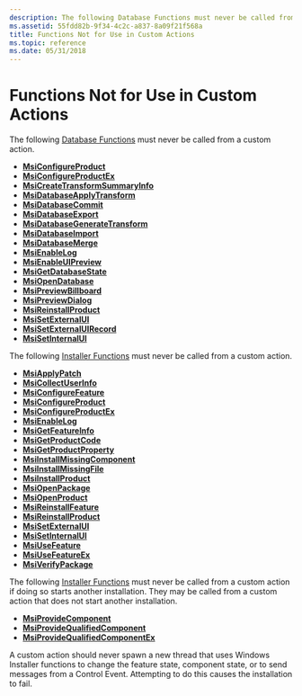 ```yaml
---
description: The following Database Functions must never be called from a custom action.
ms.assetid: 55fdd82b-9f34-4c2c-a837-8a09f21f568a
title: Functions Not for Use in Custom Actions
ms.topic: reference
ms.date: 05/31/2018
---
```


# Functions Not for Use in Custom Actions

The following [Database Functions](database-functions.md) must never be called from a custom action.

-   [**MsiConfigureProduct**](/windows/desktop/api/Msi/nf-msi-msiconfigureproducta)
-   [**MsiConfigureProductEx**](/windows/desktop/api/Msi/nf-msi-msiconfigureproductexa)
-   [**MsiCreateTransformSummaryInfo**](/windows/desktop/api/Msiquery/nf-msiquery-msicreatetransformsummaryinfoa)
-   [**MsiDatabaseApplyTransform**](/windows/desktop/api/Msiquery/nf-msiquery-msidatabaseapplytransforma)
-   [**MsiDatabaseCommit**](/windows/desktop/api/Msiquery/nf-msiquery-msidatabasecommit)
-   [**MsiDatabaseExport**](/windows/desktop/api/Msiquery/nf-msiquery-msidatabaseexporta)
-   [**MsiDatabaseGenerateTransform**](/windows/desktop/api/Msiquery/nf-msiquery-msidatabasegeneratetransforma)
-   [**MsiDatabaseImport**](/windows/desktop/api/Msiquery/nf-msiquery-msidatabaseimporta)
-   [**MsiDatabaseMerge**](/windows/desktop/api/Msiquery/nf-msiquery-msidatabasemergea)
-   [**MsiEnableLog**](/windows/desktop/api/Msi/nf-msi-msienableloga)
-   [**MsiEnableUIPreview**](/windows/desktop/api/Msiquery/nf-msiquery-msienableuipreview)
-   [**MsiGetDatabaseState**](/windows/desktop/api/Msiquery/nf-msiquery-msigetdatabasestate)
-   [**MsiOpenDatabase**](/windows/desktop/api/Msiquery/nf-msiquery-msiopendatabasea)
-   [**MsiPreviewBillboard**](/windows/desktop/api/Msiquery/nf-msiquery-msipreviewbillboarda)
-   [**MsiPreviewDialog**](/windows/desktop/api/Msiquery/nf-msiquery-msipreviewdialoga)
-   [**MsiReinstallProduct**](/windows/desktop/api/Msi/nf-msi-msireinstallproducta)
-   [**MsiSetExternalUI**](/windows/desktop/api/Msi/nf-msi-msisetexternaluia)
-   [**MsiSetExternalUIRecord**](/windows/desktop/api/Msi/nf-msi-msisetexternaluirecord)
-   [**MsiSetInternalUI**](/windows/desktop/api/Msi/nf-msi-msisetinternalui)

The following [Installer Functions](installer-function-reference.md) must never be called from a custom action.

-   [**MsiApplyPatch**](/windows/desktop/api/Msi/nf-msi-msiapplypatcha)
-   [**MsiCollectUserInfo**](/windows/desktop/api/Msi/nf-msi-msicollectuserinfoa)
-   [**MsiConfigureFeature**](/windows/desktop/api/Msi/nf-msi-msiconfigurefeaturea)
-   [**MsiConfigureProduct**](/windows/desktop/api/Msi/nf-msi-msiconfigureproducta)
-   [**MsiConfigureProductEx**](/windows/desktop/api/Msi/nf-msi-msiconfigureproductexa)
-   [**MsiEnableLog**](/windows/desktop/api/Msi/nf-msi-msienableloga)
-   [**MsiGetFeatureInfo**](/windows/desktop/api/Msi/nf-msi-msigetfeatureinfoa)
-   [**MsiGetProductCode**](/windows/desktop/api/Msi/nf-msi-msigetproductcodea)
-   [**MsiGetProductProperty**](/windows/desktop/api/Msi/nf-msi-msigetproductpropertya)
-   [**MsiInstallMissingComponent**](/windows/desktop/api/Msi/nf-msi-msiinstallmissingcomponenta)
-   [**MsiInstallMissingFile**](/windows/desktop/api/Msi/nf-msi-msiinstallmissingfilea)
-   [**MsiInstallProduct**](/windows/desktop/api/Msi/nf-msi-msiinstallproducta)
-   [**MsiOpenPackage**](/windows/desktop/api/Msi/nf-msi-msiopenpackagea)
-   [**MsiOpenProduct**](/windows/desktop/api/Msi/nf-msi-msiopenproducta)
-   [**MsiReinstallFeature**](/windows/desktop/api/Msi/nf-msi-msireinstallfeaturea)
-   [**MsiReinstallProduct**](/windows/desktop/api/Msi/nf-msi-msireinstallproducta)
-   [**MsiSetExternalUI**](/windows/desktop/api/Msi/nf-msi-msisetexternaluia)
-   [**MsiSetInternalUI**](/windows/desktop/api/Msi/nf-msi-msisetinternalui)
-   [**MsiUseFeature**](/windows/desktop/api/Msi/nf-msi-msiusefeaturea)
-   [**MsiUseFeatureEx**](/windows/desktop/api/Msi/nf-msi-msiusefeatureexa)
-   [**MsiVerifyPackage**](/windows/desktop/api/Msi/nf-msi-msiverifypackagea)

The following [Installer Functions](installer-function-reference.md) must never be called from a custom action if doing so starts another installation. They may be called from a custom action that does not start another installation.

-   [**MsiProvideComponent**](/windows/desktop/api/Msi/nf-msi-msiprovidecomponenta)
-   [**MsiProvideQualifiedComponent**](/windows/desktop/api/Msi/nf-msi-msiprovidequalifiedcomponenta)
-   [**MsiProvideQualifiedComponentEx**](/windows/desktop/api/Msi/nf-msi-msiprovidequalifiedcomponentexa)

A custom action should never spawn a new thread that uses Windows Installer functions to change the feature state, component state, or to send messages from a Control Event. Attempting to do this causes the installation to fail.

 

 



